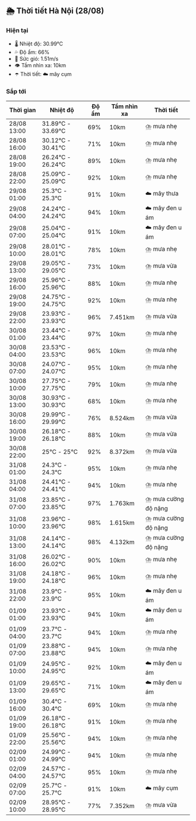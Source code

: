 ## 🌦️ Thời tiết Hà Nội (28/08)

### Hiện tại

- 🌡️ Nhiệt độ: 30.99℃
- 💦 Độ ẩm: 66%
- 💨 Sức gió: 1.51m/s
- 👁️ Tầm nhìn xa: 10km
- ☂️ Thời tiết: ☁️ mây cụm

### Sắp tới

| Thời gian | Nhiệt độ | Độ ẩm | Tầm nhìn xa | Thời tiết |
| --- | --- | --- | --- | --- |
| 28/08 13:00 | 31.89℃ - 33.69℃ | 69% | 10km | ⛈️ mưa nhẹ |
| 28/08 16:00 | 30.12℃ - 30.41℃ | 71% | 10km | ⛈️ mưa nhẹ |
| 28/08 19:00 | 26.24℃ - 26.24℃ | 89% | 10km | ⛈️ mưa nhẹ |
| 28/08 22:00 | 25.09℃ - 25.09℃ | 92% | 10km | ⛈️ mưa nhẹ |
| 29/08 01:00 | 25.3℃ - 25.3℃ | 91% | 10km | ☁️ mây thưa |
| 29/08 04:00 | 24.24℃ - 24.24℃ | 94% | 10km | ☁️ mây đen u ám |
| 29/08 07:00 | 25.04℃ - 25.04℃ | 91% | 10km | ☁️ mây đen u ám |
| 29/08 10:00 | 28.01℃ - 28.01℃ | 78% | 10km | ⛈️ mưa nhẹ |
| 29/08 13:00 | 29.05℃ - 29.05℃ | 73% | 10km | ⛈️ mưa vừa |
| 29/08 16:00 | 25.96℃ - 25.96℃ | 88% | 10km | ⛈️ mưa nhẹ |
| 29/08 19:00 | 24.75℃ - 24.75℃ | 92% | 10km | ⛈️ mưa nhẹ |
| 29/08 22:00 | 23.93℃ - 23.93℃ | 96% | 7.451km | ⛈️ mưa vừa |
| 30/08 01:00 | 23.44℃ - 23.44℃ | 97% | 10km | ⛈️ mưa nhẹ |
| 30/08 04:00 | 23.53℃ - 23.53℃ | 96% | 10km | ⛈️ mưa nhẹ |
| 30/08 07:00 | 24.07℃ - 24.07℃ | 95% | 10km | ⛈️ mưa nhẹ |
| 30/08 10:00 | 27.75℃ - 27.75℃ | 79% | 10km | ⛈️ mưa nhẹ |
| 30/08 13:00 | 30.93℃ - 30.93℃ | 68% | 10km | ⛈️ mưa nhẹ |
| 30/08 16:00 | 29.99℃ - 29.99℃ | 76% | 8.524km | ⛈️ mưa vừa |
| 30/08 19:00 | 26.18℃ - 26.18℃ | 88% | 10km | ⛈️ mưa vừa |
| 30/08 22:00 | 25℃ - 25℃ | 92% | 8.372km | ⛈️ mưa vừa |
| 31/08 01:00 | 24.3℃ - 24.3℃ | 95% | 10km | ⛈️ mưa nhẹ |
| 31/08 04:00 | 24.41℃ - 24.41℃ | 94% | 10km | ⛈️ mưa nhẹ |
| 31/08 07:00 | 23.85℃ - 23.85℃ | 97% | 1.763km | ⛈️ mưa cường độ nặng |
| 31/08 10:00 | 23.96℃ - 23.96℃ | 98% | 1.615km | ⛈️ mưa cường độ nặng |
| 31/08 13:00 | 24.14℃ - 24.14℃ | 98% | 4.132km | ⛈️ mưa cường độ nặng |
| 31/08 16:00 | 26.02℃ - 26.02℃ | 90% | 10km | ⛈️ mưa nhẹ |
| 31/08 19:00 | 24.18℃ - 24.18℃ | 96% | 10km | ⛈️ mưa nhẹ |
| 31/08 22:00 | 23.9℃ - 23.9℃ | 95% | 10km | ☁️ mây đen u ám |
| 01/09 01:00 | 23.93℃ - 23.93℃ | 94% | 10km | ☁️ mây đen u ám |
| 01/09 04:00 | 23.7℃ - 23.7℃ | 94% | 10km | ⛈️ mưa nhẹ |
| 01/09 07:00 | 23.88℃ - 23.88℃ | 94% | 10km | ⛈️ mưa nhẹ |
| 01/09 10:00 | 24.95℃ - 24.95℃ | 92% | 10km | ☁️ mây đen u ám |
| 01/09 13:00 | 29.65℃ - 29.65℃ | 71% | 10km | ☁️ mây đen u ám |
| 01/09 16:00 | 30.4℃ - 30.4℃ | 69% | 10km | ⛈️ mưa nhẹ |
| 01/09 19:00 | 26.18℃ - 26.18℃ | 91% | 10km | ⛈️ mưa nhẹ |
| 01/09 22:00 | 25.56℃ - 25.56℃ | 94% | 10km | ⛈️ mưa nhẹ |
| 02/09 01:00 | 24.99℃ - 24.99℃ | 94% | 10km | ⛈️ mưa nhẹ |
| 02/09 04:00 | 24.57℃ - 24.57℃ | 95% | 10km | ⛈️ mưa nhẹ |
| 02/09 07:00 | 25.7℃ - 25.7℃ | 91% | 10km | ☁️ mây cụm |
| 02/09 10:00 | 28.95℃ - 28.95℃ | 77% | 7.352km | ⛈️ mưa vừa |

